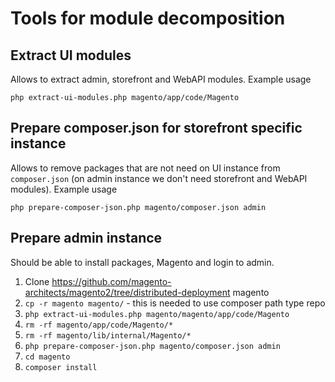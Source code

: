 # Tools for module decomposition

## Extract UI modules

Allows to extract admin, storefront and WebAPI modules. Example usage

`php extract-ui-modules.php magento/app/code/Magento`

## Prepare composer.json for storefront specific instance

Allows to remove packages that are not need on UI instance from `composer.json` (on admin instance we don't need storefront and WebAPI modules). Example usage

`php prepare-composer-json.php magento/composer.json admin`

## Prepare admin instance

Should be able to install packages, Magento and login to admin.

1. Clone https://github.com/magento-architects/magento2/tree/distributed-deployment magento
2. `cp -r magento magento/` - this is needed to use composer path type repo
3. `php extract-ui-modules.php magento/magento/app/code/Magento`
4. `rm -rf magento/app/code/Magento/*`
5. `rm -rf magento/lib/internal/Magento/*`
6. `php prepare-composer-json.php magento/composer.json admin`
7. `cd magento`
8. `composer install`

